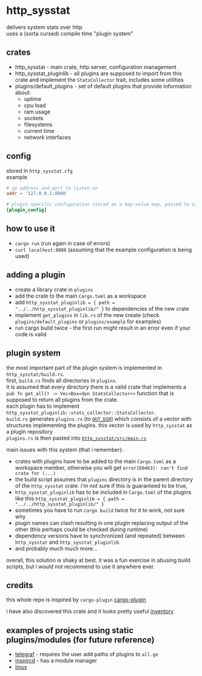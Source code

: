 # http_sysstat

delivers system stats over http   
uses a (sorta cursed) compile time "plugin system"  

## crates

* http_sysstat - main crate, http server, configuration management
* http_sysstat_pluginlib - all plugins are supposed to import from this crate and implement the `StatsCollector` trait, includes some utilities
* plugins/default_plugins - set of default plugins that provide information about:
    + uptime
    + cpu load
    + ram usage
    + sockets
    + filesystems 
    + current time
    + network interfaces

## config

stored in `http_sysstat.cfg`   
example   
```toml
# ip address and port to listen on
addr = '127.0.0.1:8080'

# plugin specific configuration stored as a key-value map, passed to all plugins during a http request
[plugin_config]
```

## how to use it

* `cargo run` (run again in case of errors)
* `curl localhost:8080` (assuming that the example configuration is being used)

## adding a plugin

* create a library crate in `plugins`
* add the crate to the main `Cargo.toml` as a workspace
* add `http_sysstat_pluginlib = { path = "../../http_sysstat_pluginlib/" }` to dependencies of the new crate
* implement `get_plugins` in `lib.rs` of the new create (check `plugins/default_plugins` or `plugins/example` for examples)
* run cargo build twice - the first run might result in an error even if your code is valid

## plugin system

the most important part of the plugin system is implemented in `http_sysstat/build.rs`.   
first, `build.rs` finds all directories in `plugins`.    
it is assumed that every directory there is a valid crate that implements a `pub fn get_all() -> Vec<Box<dyn StatsCollector>>` function that is supposed to return all plugins from the crate.   
each plugin has to implement `http_sysstat_pluginlib::stats_collector::StatsCollector`.  
`build.rs` generates `plugins.rs` (to [`OUT_DIR`](https://doc.rust-lang.org/cargo/reference/environment-variables.html)) which consists of a vector with structures implementing the plugins. this vector is used by `http_sysstat` as a plugin repository   
`plugins.rs` is then pasted into [`http_sysstat/src/main.rs`](http_sysstat/src/main.rs#L10)  

main issues with this system (that i remember):
* crates with plugins have to be added to the main `Cargo.toml` as a workspace member, otherwise you will get `error[E0463]: can't find crate for (...)`
* the build script assumes that `plugins` directory is in the parent directory of the `http_sysstat` crate. i'm not sure if this is guaranteed to be true, 
* `http_sysstat_pluginlib` has to be included in `Cargo.toml` of the plugins like this `http_sysstat_pluginlib = { path = "../../http_sysstat_pluginlib/" }` 
* sometimes you have to run `cargo build` twice for it to work, not sure why
* plugin names can clash resulting in one plugin replacing output of the other (this perhaps could be checked during runtime)
* dependency versions have to synchronized (and repeated) between `http_sysstat` and `http_sysstat_pluginlib`
* and probably much much more...

overall, this solution is shaky at best. it was a fun exercise in abusing build scripts, but i would not recommend to use it anywhere ever. 

## credits

this whole repo is inspired by `cargo-plugin`
[cargo-plugin](https://github.com/Geal/cargo-plugin)   


i have also discovered this crate and it looks pretty useful
[inventory](https://github.com/dtolnay/inventory)  

## examples of projects using static plugins/modules (for future reference)

* [telegraf](https://github.com/influxdata/telegraf/) - requires the user add paths of plugins to `all.go`
* [inspircd](https://github.com/inspircd/inspircd) - has a module manager
* [linux](https://github.com/torvalds/linux) 

